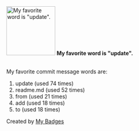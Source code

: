 <img src="https://my-badges.github.io/my-badges/favorite-word.png" alt="My favorite word is &quot;update&quot;." title="My favorite word is &quot;update&quot;." width="128">
<strong>My favorite word is &quot;update&quot;.</strong>
<br><br>

My favorite commit message words are:

1. update (used 74 times)
2. readme.md (used 52 times)
3. from (used 21 times)
4. add (used 18 times)
5. to (used 18 times)


Created by <a href="https://github.com/my-badges/my-badges">My Badges</a>